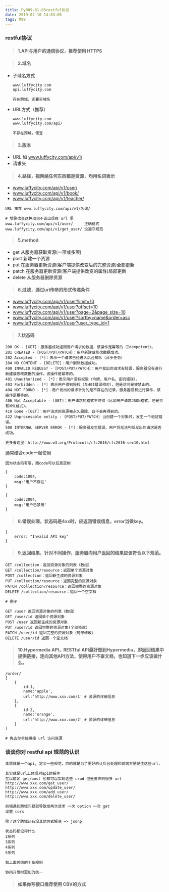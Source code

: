 ```yaml
---
title: Py009-01-05restful协议
date: 2019-02-10 14:03:05
tags: M09
---
```


### restful协议

> #### 1.API与用户的通信协议，推荐使用 HTTPS

> #### 2.域名

- 子域名方式
    ```
    www.luffycity.com
    api.luffycity.com

    存在跨域，还要买域名
    ```
- URL方式（推荐）
    ```
    www.luffycity.com
    www.luffycity.com/api/    

    不存在跨域，便宜
    ```

> #### 3.版本

- URL 如 www.luffycity.com/api/v1/
- 请求头

> #### 4.路径，视网络任何东西都是资源，均用名词表示

- www.luffycity.com/api/v1/user/ 
- www.luffycity.com/api/v1/book/
- www.luffycity.com/api/v1/teacher/  

```
URL 推荐 www.luffycity.com/api/v1/名词/

# 增删改查这种动词不该出现在 url 里
www.luffycity.com/api/v1/user/     正确格式
www.luffycity.com/api/v1/get_user/ 没遵守规范

```

> #### 5.method

- get 从服务器获取资源(一项或多项)
- post 新建一个资源
- put 在服务器更新资源(客户端提供改变后的完整资源)全部更新
- patch 在服务器更新资源(客户端提供改变的属性)局部更新
- delete 从服务器删除资源

> #### 6.过滤，通过url传参的形式传递条件

- www.luffycity.com/api/v1/user?limit=10
- www.luffycity.com/api/v1/user?offset=10
- www.luffycity.com/api/v1/user?page=2&page_size=10
- www.luffycity.com/api/v1/user?sortby=name&order=asc
- www.luffycity.com/api/v1/user?user_type_id=1

> #### 7.状态码

```
200 OK - [GET]：服务器成功返回用户请求的数据，该操作是幂等的（Idempotent）。
201 CREATED - [POST/PUT/PATCH]：用户新建或修改数据成功。
202 Accepted - [*]：表示一个请求已经进入后台排队（异步任务）
204 NO CONTENT - [DELETE]：用户删除数据成功。
400 INVALID REQUEST - [POST/PUT/PATCH]：用户发出的请求有错误，服务器没有进行新建或修改数据的操作，该操作是幂等的。
401 Unauthorized - [*]：表示用户没有权限（令牌、用户名、密码错误）。
403 Forbidden - [*] 表示用户得到授权（与401错误相对），但是访问是被禁止的。
404 NOT FOUND - [*]：用户发出的请求针对的是不存在的记录，服务器没有进行操作，该操作是幂等的。
406 Not Acceptable - [GET]：用户请求的格式不可得（比如用户请求JSON格式，但是只有XML格式）。
410 Gone -[GET]：用户请求的资源被永久删除，且不会再得到的。
422 Unprocesable entity - [POST/PUT/PATCH] 当创建一个对象时，发生一个验证错误。
500 INTERNAL SERVER ERROR - [*]：服务器发生错误，用户将无法判断发出的请求是否成功。

更多看这里：http://www.w3.org/Protocols/rfc2616/rfc2616-sec10.html
```

通常结合code一起使用

```
因为状态码有限，而code可以任意定制

{
    code:1004,
    msg:'用户不存在'
}

{
    code:2004,
    msg:'用户已禁用'
}
```

> #### 8.错误处理，状态码是4xx时，应返回错误信息，error当做key。

```
{
    error: "Invalid API key"
}
```

> #### 9.返回结果，针对不同操作，服务器向用户返回的结果应该符合以下规范。
```
GET /collection：返回资源对象的列表（数组）
GET /collection/resource：返回单个资源对象
POST /collection：返回新生成的资源对象
PUT /collection/resource：返回完整的资源对象
PATCH /collection/resource：返回完整的资源对象
DELETE /collection/resource：返回一个空文档

# 例子

GET /user 返回资源对象的列表（数组）
GET /user/id 返回单个资源对象
POST /user 返回新生成的资源对象
PUT /user/id 返回完整的资源对象(全部修改)
PATCH /user/id 返回完整的资源对象（局部修改）
DELETE /user/id 返回一个空文档
```

> #### 10.Hypermedia API，RESTful API最好做到Hypermedia，即返回结果中提供链接，连向其他API方法，使得用户不查文档，也知道下一步应该做什么。


```
/order/
[
    {
        id:1,
        name:'apple',
        url:'http://www.xxx.com/1' # 资源的详细信息
    },
    {
        id:2,
        name:'orange',
        url:'http://www.xxx.com/2' # 资源的详细信息
    }
]

# 免去你单独拼接 url 访问资源
```

### 谈谈你对 restful api 规范的认识

```
本质就是一个api, 定义一些规范，目的就是为了更好的让后台处理和前端方便记住这些url.

其实就是url上体现对api的操作 
在以前如 get/post 也都可以实现这些 crud 但是要声明很多 url  
http://www.xxx.com/get_user/
http://www.xxx.com/update_user/
http://www.xxx.com/add_user/
http://www.xxx.com/delete_user/

前端遇到跨域问题就导致发两次请求 一次 option 一次 get
设置 cors

除了这个跨域还有没其他方式解决 => jsonp

状态码都记得什么
2系列
3系列
4系列
5系列

和上面总结的十条规则

协同开发时更加的统一
```

> #### 如果你写接口推荐使用 CBV的方式